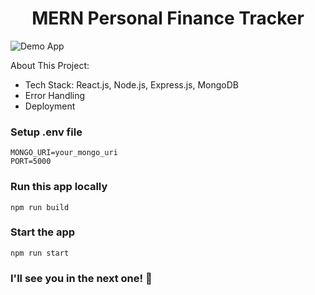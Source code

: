 <h1 align="center">MERN Personal Finance Tracker</h1>

![Demo App](/client/public/screenshot-for-readme.png)


About This Project:

-   Tech Stack: React.js, Node.js, Express.js, MongoDB
-   Error Handling
-   Deployment


### Setup .env file

```shell
MONGO_URI=your_mongo_uri
PORT=5000
```

### Run this app locally

```shell
npm run build
```

### Start the app

```shell
npm run start
```

### I'll see you in the next one! 🚀